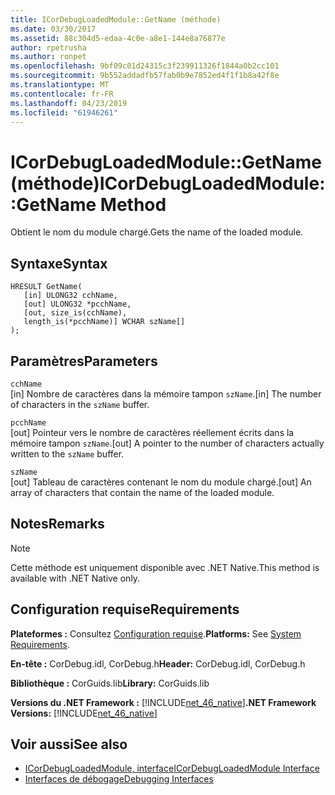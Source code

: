 ```yaml
---
title: ICorDebugLoadedModule::GetName (méthode)
ms.date: 03/30/2017
ms.assetid: 88c304d5-edaa-4c0e-a8e1-144e8a76877e
author: rpetrusha
ms.author: ronpet
ms.openlocfilehash: 9bf09c01d24315c3f239911326f1844a0b2cc101
ms.sourcegitcommit: 9b552addadfb57fab0b9e7852ed4f1f1b8a42f8e
ms.translationtype: MT
ms.contentlocale: fr-FR
ms.lasthandoff: 04/23/2019
ms.locfileid: "61946261"
---
```

# <a name="icordebugloadedmodulegetname-method"></a><span data-ttu-id="12354-102">ICorDebugLoadedModule::GetName (méthode)</span><span class="sxs-lookup"><span data-stu-id="12354-102">ICorDebugLoadedModule::GetName Method</span></span>
<span data-ttu-id="12354-103">Obtient le nom du module chargé.</span><span class="sxs-lookup"><span data-stu-id="12354-103">Gets the name of the loaded module.</span></span>  
  
## <a name="syntax"></a><span data-ttu-id="12354-104">Syntaxe</span><span class="sxs-lookup"><span data-stu-id="12354-104">Syntax</span></span>  
  
```  
HRESULT GetName(  
   [in] ULONG32 cchName,  
   [out] ULONG32 *pcchName,  
   [out, size_is(cchName),  
   length_is(*pcchName)] WCHAR szName[]  
);  
```  
  
## <a name="parameters"></a><span data-ttu-id="12354-105">Paramètres</span><span class="sxs-lookup"><span data-stu-id="12354-105">Parameters</span></span>  
 `cchName`  
 <span data-ttu-id="12354-106">[in] Nombre de caractères dans la mémoire tampon `szName`.</span><span class="sxs-lookup"><span data-stu-id="12354-106">[in] The number of characters in the `szName` buffer.</span></span>  
  
 `pcchName`  
 <span data-ttu-id="12354-107">[out] Pointeur vers le nombre de caractères réellement écrits dans la mémoire tampon `szName`.</span><span class="sxs-lookup"><span data-stu-id="12354-107">[out] A pointer to the number of characters actually written to the `szName` buffer.</span></span>  
  
 `szName`  
 <span data-ttu-id="12354-108">[out] Tableau de caractères contenant le nom du module chargé.</span><span class="sxs-lookup"><span data-stu-id="12354-108">[out] An array of characters that contain the name of the loaded module.</span></span>  
  
## <a name="remarks"></a><span data-ttu-id="12354-109">Notes</span><span class="sxs-lookup"><span data-stu-id="12354-109">Remarks</span></span>  
  
> [!NOTE]
>  <span data-ttu-id="12354-110">Cette méthode est uniquement disponible avec .NET Native.</span><span class="sxs-lookup"><span data-stu-id="12354-110">This method is available with .NET Native only.</span></span>  
  
## <a name="requirements"></a><span data-ttu-id="12354-111">Configuration requise</span><span class="sxs-lookup"><span data-stu-id="12354-111">Requirements</span></span>  
 <span data-ttu-id="12354-112">**Plateformes :** Consultez [Configuration requise](../../../../docs/framework/get-started/system-requirements.md).</span><span class="sxs-lookup"><span data-stu-id="12354-112">**Platforms:** See [System Requirements](../../../../docs/framework/get-started/system-requirements.md).</span></span>  
  
 <span data-ttu-id="12354-113">**En-tête :** CorDebug.idl, CorDebug.h</span><span class="sxs-lookup"><span data-stu-id="12354-113">**Header:** CorDebug.idl, CorDebug.h</span></span>  
  
 <span data-ttu-id="12354-114">**Bibliothèque :** CorGuids.lib</span><span class="sxs-lookup"><span data-stu-id="12354-114">**Library:** CorGuids.lib</span></span>  
  
 <span data-ttu-id="12354-115">**Versions du .NET Framework :** [!INCLUDE[net_46_native](../../../../includes/net-46-native-md.md)]</span><span class="sxs-lookup"><span data-stu-id="12354-115">**.NET Framework Versions:** [!INCLUDE[net_46_native](../../../../includes/net-46-native-md.md)]</span></span>  
  
## <a name="see-also"></a><span data-ttu-id="12354-116">Voir aussi</span><span class="sxs-lookup"><span data-stu-id="12354-116">See also</span></span>

- [<span data-ttu-id="12354-117">ICorDebugLoadedModule, interface</span><span class="sxs-lookup"><span data-stu-id="12354-117">ICorDebugLoadedModule Interface</span></span>](../../../../docs/framework/unmanaged-api/debugging/icordebugloadedmodule-interface.md)
- [<span data-ttu-id="12354-118">Interfaces de débogage</span><span class="sxs-lookup"><span data-stu-id="12354-118">Debugging Interfaces</span></span>](../../../../docs/framework/unmanaged-api/debugging/debugging-interfaces.md)
